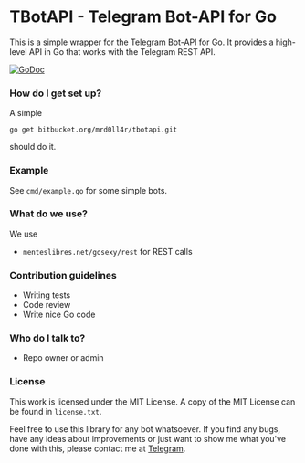 # TBotAPI - Telegram Bot-API for Go #

This is a simple wrapper for the Telegram Bot-API for Go. It provides a high-level API in Go that works with the Telegram REST API.

[![GoDoc](https://godoc.org/bitbucket.org/mrd0ll4r/tbotapi?status.svg)](https://godoc.org/bitbucket.org/mrd0ll4r/tbotapi)

### How do I get set up? ###

A simple

    go get bitbucket.org/mrd0ll4r/tbotapi.git

should do it.

### Example ###

See `cmd/example.go` for some simple bots.

### What do we use? ###

We use

* `menteslibres.net/gosexy/rest` for REST calls

### Contribution guidelines ###

* Writing tests
* Code review
* Write nice Go code

### Who do I talk to? ###

* Repo owner or admin

### License
This work is licensed under the MIT License. A copy of the MIT License can be found in `license.txt`.

Feel free to use this library for any bot whatsoever. If you find any bugs, have any ideas about improvements or just
want to show me what you've done with this, please contact me at [Telegram](https://telegram.me/tbotapibot).
